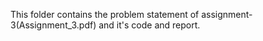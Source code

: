 This folder contains the problem statement of assignment-3(Assignment_3.pdf) and it's code and report.
